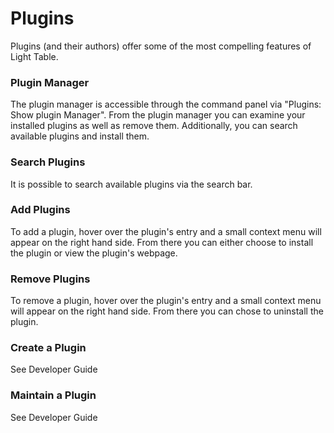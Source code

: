 # Plugins

Plugins (and their authors) offer some of the most compelling features of Light Table.

### Plugin Manager

The plugin manager is accessible through the command panel via "Plugins: Show plugin Manager". From the plugin manager you can examine your installed plugins as well as remove them. Additionally, you can search available plugins and install them.

### Search Plugins

It is possible to search available plugins via the search bar.

### Add Plugins

To add a plugin, hover over the plugin's entry and a small context menu will appear on the right hand side. From there you can either choose to install the plugin or view the plugin's webpage.

### Remove Plugins

To remove a plugin, hover over the plugin's entry and a small context menu will appear on the right hand side. From there you can chose to uninstall the plugin.

### Create a Plugin

See Developer Guide

### Maintain a Plugin

See Developer Guide